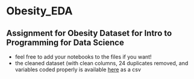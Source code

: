 # Obesity_EDA
## Assignment for Obesity Dataset for Intro to Programming for Data Science

- feel free to add your notebooks to the files if you want!
- the cleaned dataset (with clean columns, 24 duplicates removed, and variables coded properly is available [here](https://github.com/ellenmartin11/Obesity_EDA/blob/main/gradio_app/obesity_data_clean.csv) as a csv

